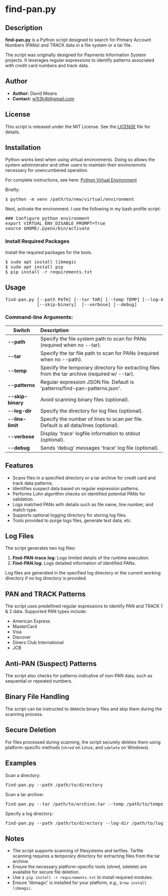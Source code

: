 # find-pan.py

## Description

**find-pan.py** is a Python script designed to search for Primary Account Numbers (PANs) and TRACK data in a file system or a tar file.

The script was originally designed for Payments Information System projects.  It leverages regular expressions to identify patterns associated with credit card numbers and track data.

## Author
- **Author:** David Means
- **Contact:** w1t3h4t@gmail.com

## License

This script is released under the MIT License. See the [LICENSE](LICENSE) file for details.

## Installation
Python works best when using virtual environments.  Doing so allows the system administrator and other users to maintain 
their environemnts necessary for unencumbered operation.

For complete instructions, see here: [Python Virtual Environment](https://docs.python.org/3/library/venv.html)

Briefly:
<pre>
$ python -m venv /path/to/new/virtual/environment
</pre>

Next, activate the environment.  I use the following in my bash profile script: 
<pre>
### Configure python environment
export VIRTUAL_ENV_DISABLE_PROMPT=True
source $HOME/.pyenv/bin/activate
</pre>

### Install Required Packages
Install the required packages for the tools.
<pre>
$ sudo apt install libmagic
$ sudo apt install pip
$ pip install -r requirements.txt
</pre>

## Usage
<pre>
find-pan.py [--path PATH] [--tar TAR] [--temp TEMP] [--log-dir LOG_DIR]
            [--skip-binary]  [--verbose] [--debug]
</pre>

### Command-line Arguments:

|Switch|Description|
|-------------------|:-------------------------------------------------------|
|**--path**         |Specify the file system path to scan for PANs (required when no --tar). |
|**--tar**          |Specify the tar file path to scan for PANs (required when no --path).|
|**--temp**         |Specify the temporary directory for extracting files from the tar archive (required w/ --tar).|
|**--patterns**     |Regular expression JSON file.  Default is 'patterns/find-pan-patterns.json'.|
|**--skip-binary**  |Avoid scanning binary files (optional). |
|**--log-dir**      |Specify the directory for log files (optional).|
|**--line-limit**   |Specify the number of lines to scan per file.  Default is all data/lines (optional). |
|**--verbose**      |Display 'trace' logfile information to stdout (optional).|
|**--debug**        |Sends 'debug' messages 'trace' log file (optional). |


## Features

- Scans files in a specified directory or a tar archive for credit card and track data patterns.
- Identifies suspect data based on regular expression patterns.
- Performs Luhn algorithm checks on identified potential PANs for validation.
- Logs matched PANs with details such as file name, line number, and match type.
- Supports optional logging directory for storing log files.
- Tools provided to purge logs files, generate test data, etc.

## Log Files

The script generates two log files:

1. **Find-PAN-trace.log:** Logs limited details of the runtime execution.
2. **Find-PAN.log:** Logs detailed information of identified PANs.

Log files are generated in the specified log directory or the current working directory if no log directory is provided.

## PAN and TRACK Patterns

The script uses predefined regular expressions to identify PAN and TRACK 1 & 2 data. Supported PAN types include:

- American Express
- MasterCard
- Visa
- Discover
- Diners Club International
- JCB


## Anti-PAN (Suspect) Patterns

The script also checks for patterns indicative of non-PAN data, such as sequential or repeated numbers.

## Binary File Handling

The script can be instructed to detects binary files and skip them during the scanning process.

## Secure Deletion

For files processed during scanning, the script securely deletes them using platform-specific methods (``shred`` on Linux, and ``sdelete`` on Windows).

## Examples

Scan a directory:

<pre>
find-pan.py --path /path/to/directory
</pre>

Scan a tar archive:

<pre>
find-pan.py --tar /path/to/archive.tar --temp /path/to/temporary/directory
</pre>

Specify a log directory:

<pre>
find-pan.py --path /path/to/directory --log-dir /path/to/logs
</pre>

## Notes

- The script supports scanning of filesystems and tarfiles.  Tarfile scanning requires a temporary directory for extracting files from the tar archive.
- Ensure the necessary platform-specific tools (shred, sdelete) are available for secure file deletion.
- Use `$ pip install -r requirements.txt` to install required modules.
- Ensure 'libmagic' is installed for your platform, e.g., `brew install libmagic`.


